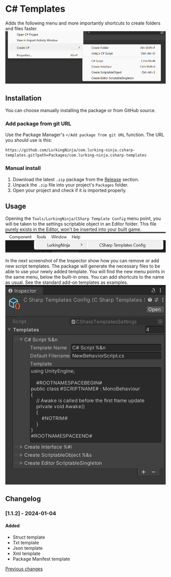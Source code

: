 # C# Templates
Adds the following menu and more importantly shortcuts to create folders and files faster.
![Create menu](docs/create_menu.png)

## Installation
You can choose manually installing the package or from GitHub source.

### Add package from git URL
Use the Package Manager's ```+/Add package from git URL``` function.
The URL you should use is this:
```
https://github.com/LurkingNinja/com.lurking-ninja.csharp-templates.git?path=Packages/com.lurking-ninja.csharp-templates
```

### Manual install
1. Download the latest ```.zip``` package from the [Release](https://github.com/LurkingNinja/com.lurking-ninja.csharp-templates/releases) section.
2. Unpack the ```.zip``` file into your project's ```Packages``` folder.
3. Open your project and check if it is imported properly.

## Usage
Opening the ```Tools/LurkingNinja/CSharp Template Config``` menu point, you will be taken to the settings scriptable object in an Editor folder. This file purely exists in the Editor, won't be inserted into your built game.
![Open settings](docs/open_settings.png)

In the next screenshot of the Inspector show how you can remove or add new script templates. The package will generate the necessary files to be able to use your newly added template. You will find the new menu points in the same menu, below the built-in ones. You can add shortcuts to the name as usual. See the standard add-on templates as examples. 
![Settings](docs/settings.png)

## Changelog

### [1.1.2] - 2024-01-04

#### Added

- Struct template
- Txt template
- Json template
- Xml template
- Package Manifest template

[Previous changes](./CHANGELOG.md)

